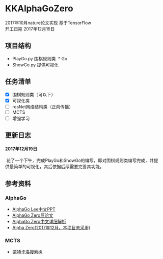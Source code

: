 # KKAlphaGoZero
2017年10月nature论文实现 基于TensorFlow<br>
开工日期 2017年12月19日
## 项目结构
* PlayGo.py 围棋规则类
  * Go
* ShowGo.py 提供可视化

## 任务清单
- [x] 围棋规则类（可以下）
- [x] 可视化类
- [ ] resNet网络结构类（正向传播）
- [ ] MCTS
- [ ] 增强学习

## 更新日志
#### 2017年12月19日
  花了一个下午，完成PlayGo和ShowGo的编写，即对围棋规则类编写完成，并提供最简单的可视化，其后依据后续需要完善其功能。

## 参考资料
### AlphaGo
* [AlphaGo Lee中文PPT](http://blog.csdn.net/songrotek/article/details/51065143)
* [AlphaGo Zero原论文](https://deepmind.com/documents/119/agz_unformatted_nature.pdf)
* [AlphaGo Zero中文详细解析](http://www.sohu.com/a/199892682_500659)
* [Alpha Zero(2017年12月，本项目未采用)](https://arxiv.org/pdf/1712.01815.pdf)
### MCTS
* [蒙特卡洛搜索树](http://mcts.ai/)

